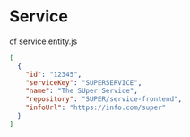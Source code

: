 # Service 
cf service.entity.js

```json
[
  {
    "id": "12345",
    "serviceKey": "SUPERSERVICE",
    "name": "The SUper Service",
    "repository": "SUPER/service-frontend",
    "infoUrl": "https://info.com/super"
  }
]
````
